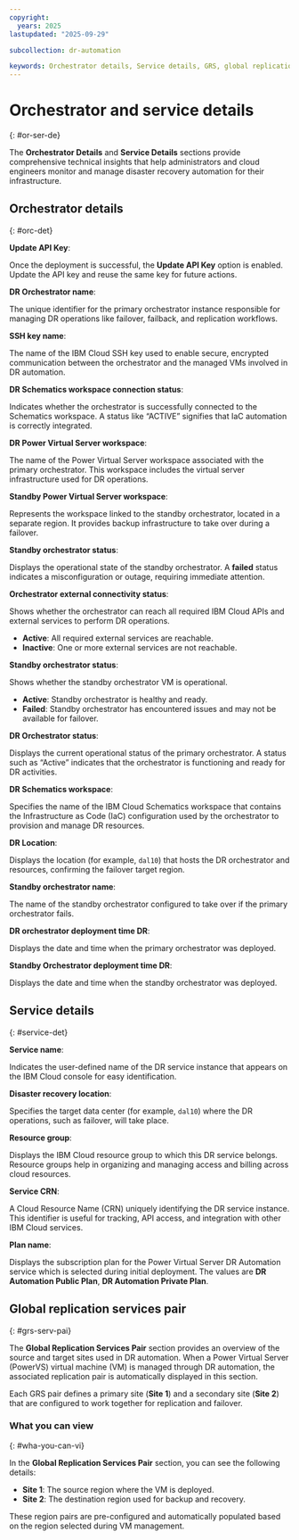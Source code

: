 ```yaml
---
copyright:
  years: 2025
lastupdated: "2025-09-29"

subcollection: dr-automation

keywords: Orchestrator details, Service details, GRS, global replication services pair
---
```


# Orchestrator and service details
{: #or-ser-de}

 The **Orchestrator Details** and **Service Details** sections provide comprehensive technical insights that help administrators and cloud engineers monitor and manage disaster recovery automation for their infrastructure.
 
## Orchestrator details
{: #orc-det}

**Update API Key**:

Once the deployment is successful, the **Update API Key** option is enabled. Update the API key and reuse the same key for future actions.

**DR Orchestrator name**:

The unique identifier for the primary orchestrator instance responsible for managing DR operations like failover, failback, and replication workflows.

**SSH key name**:

The name of the IBM Cloud SSH key used to enable secure, encrypted communication between the orchestrator and the managed VMs involved in DR automation.


**DR Schematics workspace connection status**:

Indicates whether the orchestrator is successfully connected to the Schematics workspace. A status like “ACTIVE” signifies that IaC automation is correctly integrated.

**DR Power Virtual Server workspace**:

The name of the Power Virtual Server workspace associated with the primary orchestrator. This workspace includes the virtual server infrastructure used for DR operations.

**Standby Power Virtual Server workspace**:

Represents the workspace linked to the standby orchestrator, located in a separate region. It provides backup infrastructure to take over during a failover.

**Standby orchestrator status**:

Displays the operational state of the standby orchestrator. A **failed** status indicates a misconfiguration or outage, requiring immediate attention.

**Orchestrator external connectivity status**:

Shows whether the orchestrator can reach all required IBM Cloud APIs and external services to perform DR operations.

 - **Active**: All required external services are reachable.
 - **Inactive**: One or more external services are not reachable.

 **Standby orchestrator status**:

 Shows whether the standby orchestrator VM is operational.
 
- **Active**: Standby orchestrator is healthy and ready.
- **Failed**: Standby orchestrator has encountered issues and may not be available for failover.

**DR Orchestrator status**:

Displays the current operational status of the primary orchestrator. A status such as “Active” indicates that the orchestrator is functioning and ready for DR activities.

**DR Schematics workspace**:

Specifies the name of the IBM Cloud Schematics workspace that contains the Infrastructure as Code (IaC) configuration used by the orchestrator to provision and manage DR resources.

**DR Location**:

Displays the location (for example, `dal10`) that hosts the DR orchestrator and resources, confirming the failover target region.

**Standby orchestrator name**: 

The name of the standby orchestrator configured to take over if the primary orchestrator fails.

**DR orchestrator deployment time DR**:

Displays the date and time when the primary orchestrator was deployed.

**Standby Orchestrator deployment time DR**:

Displays the date and time when the standby orchestrator was deployed.

## Service details
{: #service-det}

**Service name**:  

Indicates the user-defined name of the DR service instance that appears on the IBM Cloud console for easy identification.

**Disaster recovery location**:

Specifies the target data center (for example, `dal10`) where the DR operations, such as failover, will take place.

**Resource group**:

Displays the IBM Cloud resource group to which this DR service belongs. Resource groups help in organizing and managing access and billing across cloud resources.

**Service CRN**:

A Cloud Resource Name (CRN) uniquely identifying the DR service instance. This identifier is useful for tracking, API access, and integration with other IBM Cloud services.

**Plan name**:

Displays the subscription plan for the Power Virtual Server DR Automation service which is selected during initial deployment. The values are **DR Automation Public Plan**, **DR Automation Private Plan**.

## Global replication services pair
{: #grs-serv-pai}

The **Global Replication Services Pair** section provides an overview of the source and target sites used in DR automation. When a Power Virtual Server (PowerVS) virtual machine (VM) is managed through DR automation, the associated replication pair is automatically displayed in this section.

Each GRS pair defines a primary site (**Site 1**) and a secondary site (**Site 2**) that are configured to work together for replication and failover.

### What you can view
{: #wha-you-can-vi}

In the **Global Replication Services Pair** section, you can see the following details:

- **Site 1**: The source region where the VM is deployed.
- **Site 2**: The destination region used for backup and recovery.

These region pairs are pre-configured and automatically populated based on the region selected during VM management.
